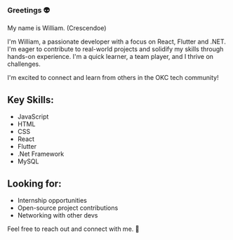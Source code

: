 ### Greetings 👽

My name is William. (Crescendoe)

I'm William, a passionate developer with a focus on React, Flutter and .NET. I'm eager to contribute to real-world projects and solidify my skills through hands-on experience. I'm a quick learner, a team player, and I thrive on challenges. 

I'm excited to connect and learn from others in the OKC tech community! 

## Key Skills:

- JavaScript
- HTML
- CSS
- React
- Flutter
- .Net Framework
- MySQL

## Looking for:

- Internship opportunities
- Open-source project contributions
- Networking with other devs

Feel free to reach out and connect with me. 🤝
